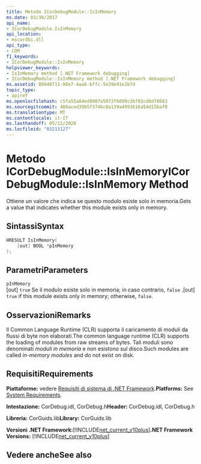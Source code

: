 ```yaml
---
title: Metodo ICorDebugModule::IsInMemory
ms.date: 03/30/2017
api_name:
- ICorDebugModule.IsInMemory
api_location:
- mscordbi.dll
api_type:
- COM
f1_keywords:
- ICorDebugModule::IsInMemory
helpviewer_keywords:
- IsInMemory method [.NET Framework debugging]
- ICorDebugModule::IsInMemory method [.NET Framework debugging]
ms.assetid: 89940711-98e7-4aa6-bffc-5e39e91e1b7d
topic_type:
- apiref
ms.openlocfilehash: c5fa55a84ed8907a5072f6099c3bf02cd6d78683
ms.sourcegitcommit: 488aced39b5f374bc0a139a4993616a54d15baf0
ms.translationtype: MT
ms.contentlocale: it-IT
ms.lasthandoff: 05/12/2020
ms.locfileid: "83213127"
---
```

# <a name="icordebugmoduleisinmemory-method"></a><span data-ttu-id="cbccf-102">Metodo ICorDebugModule::IsInMemory</span><span class="sxs-lookup"><span data-stu-id="cbccf-102">ICorDebugModule::IsInMemory Method</span></span>
<span data-ttu-id="cbccf-103">Ottiene un valore che indica se questo modulo esiste solo in memoria.</span><span class="sxs-lookup"><span data-stu-id="cbccf-103">Gets a value that indicates whether this module exists only in memory.</span></span>  
  
## <a name="syntax"></a><span data-ttu-id="cbccf-104">Sintassi</span><span class="sxs-lookup"><span data-stu-id="cbccf-104">Syntax</span></span>  
  
```cpp  
HRESULT IsInMemory(  
    [out] BOOL *pInMemory  
);  
```  
  
## <a name="parameters"></a><span data-ttu-id="cbccf-105">Parametri</span><span class="sxs-lookup"><span data-stu-id="cbccf-105">Parameters</span></span>  
 `pInMemory`  
 <span data-ttu-id="cbccf-106">[out] `true` Se il modulo esiste solo in memoria; in caso contrario, `false` .</span><span class="sxs-lookup"><span data-stu-id="cbccf-106">[out] `true` if this module exists only in memory; otherwise, `false`.</span></span>  
  
## <a name="remarks"></a><span data-ttu-id="cbccf-107">Osservazioni</span><span class="sxs-lookup"><span data-stu-id="cbccf-107">Remarks</span></span>  
 <span data-ttu-id="cbccf-108">Il Common Language Runtime (CLR) supporta il caricamento di moduli da flussi di byte non elaborati.</span><span class="sxs-lookup"><span data-stu-id="cbccf-108">The common language runtime (CLR) supports the loading of modules from raw streams of bytes.</span></span> <span data-ttu-id="cbccf-109">Tali moduli sono denominati *moduli in memoria* e non esistono sul disco.</span><span class="sxs-lookup"><span data-stu-id="cbccf-109">Such modules are called *in-memory modules* and do not exist on disk.</span></span>  
  
## <a name="requirements"></a><span data-ttu-id="cbccf-110">Requisiti</span><span class="sxs-lookup"><span data-stu-id="cbccf-110">Requirements</span></span>  
 <span data-ttu-id="cbccf-111">**Piattaforme:** vedere [Requisiti di sistema di .NET Framework](../../get-started/system-requirements.md).</span><span class="sxs-lookup"><span data-stu-id="cbccf-111">**Platforms:** See [System Requirements](../../get-started/system-requirements.md).</span></span>  
  
 <span data-ttu-id="cbccf-112">**Intestazione:** CorDebug.idl, CorDebug.h</span><span class="sxs-lookup"><span data-stu-id="cbccf-112">**Header:** CorDebug.idl, CorDebug.h</span></span>  
  
 <span data-ttu-id="cbccf-113">**Libreria:** CorGuids.lib</span><span class="sxs-lookup"><span data-stu-id="cbccf-113">**Library:** CorGuids.lib</span></span>  
  
 <span data-ttu-id="cbccf-114">**Versioni .NET Framework:**[!INCLUDE[net_current_v10plus](../../../../includes/net-current-v10plus-md.md)]</span><span class="sxs-lookup"><span data-stu-id="cbccf-114">**.NET Framework Versions:** [!INCLUDE[net_current_v10plus](../../../../includes/net-current-v10plus-md.md)]</span></span>  
  
## <a name="see-also"></a><span data-ttu-id="cbccf-115">Vedere anche</span><span class="sxs-lookup"><span data-stu-id="cbccf-115">See also</span></span>
